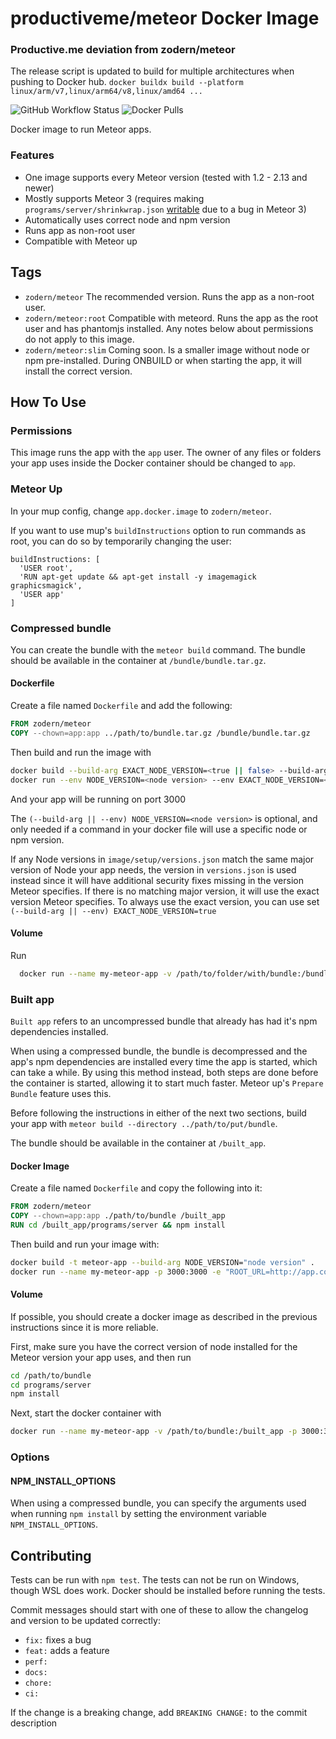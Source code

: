 productiveme/meteor Docker Image
===

### Productive.me deviation from zodern/meteor

The release script is updated to build for multiple architectures when pushing to Docker hub.
`docker buildx build --platform linux/arm/v7,linux/arm64/v8,linux/amd64 ...`

![GitHub Workflow Status](https://img.shields.io/github/actions/workflow/status/zodern/meteor-docker/test-publish.yaml?branch-master&style=flat-square) ![Docker Pulls](https://img.shields.io/docker/pulls/zodern/meteor?style=flat-square)

Docker image to run Meteor apps.

### Features

- One image supports every Meteor version (tested with 1.2 - 2.13 and newer)
- Mostly supports Meteor 3 (requires making `programs/server/shrinkwrap.json` [writable](https://github.com/meteor/meteor/issues/12932) due to a bug in Meteor 3)
- Automatically uses correct node and npm version
- Runs app as non-root user
- Compatible with Meteor up

## Tags

- `zodern/meteor` The recommended version. Runs the app as a non-root user.
- `zodern/meteor:root` Compatible with meteord. Runs the app as the root user and has phantomjs installed. Any notes below about permissions do not apply to this image.
- `zodern/meteor:slim` Coming soon. Is a smaller image without node or npm pre-installed. During ONBUILD or when starting the app, it will install the correct version.

## How To Use

### Permissions

This image runs the app with the `app` user. The owner of any files or folders your app uses inside the Docker container should be changed to `app`.

### Meteor Up

In your mup config, change `app.docker.image` to `zodern/meteor`.

If you want to use mup's `buildInstructions` option to run commands as root, you can do so by temporarily changing the user:

```
buildInstructions: [
  'USER root',
  'RUN apt-get update && apt-get install -y imagemagick graphicsmagick',
  'USER app'
]
```

### Compressed bundle

You can create the bundle with the `meteor build` command. The bundle should be available in the container at `/bundle/bundle.tar.gz`.

#### Dockerfile

Create a file named `Dockerfile` and add the following:

```Dockerfile
FROM zodern/meteor
COPY --chown=app:app ../path/to/bundle.tar.gz /bundle/bundle.tar.gz
```

Then build and run the image with

```bash
docker build --build-arg EXACT_NODE_VERSION=<true || false> --build-arg NODE_VERSION=<node version> -t meteor-app .
docker run --env NODE_VERSION=<node version> --env EXACT_NODE_VERSION=<true || false> --name my-meteor-app meteor-app
```

And your app will be running on port 3000

The `(--build-arg || --env) NODE_VERSION=<node version>` is optional, and only needed if a command in your docker file will use a specific node or npm version.

If any Node versions in `image/setup/versions.json` match the same major version of Node your app needs, the version in `versions.json` is used instead since it will have additional security fixes missing in the version Meteor specifies. If there is no matching major version, it will use the exact version Meteor specifies. To always use the exact version, you can use set `(--build-arg || --env) EXACT_NODE_VERSION=true`

#### Volume

Run

```bash
  docker run --name my-meteor-app -v /path/to/folder/with/bundle:/bundle -p 3000:3000 -e "ROOT_URL=http://app.com" zodern/meteor
```

### Built app

`Built app` refers to an uncompressed bundle that already has had it's npm dependencies installed.

When using a compressed bundle, the bundle is decompressed and the app's npm dependencies are installed every time the app is started, which can take a while. By using this method instead, both steps are done before the container is started, allowing it to start much faster. Meteor up's `Prepare Bundle` feature uses this.

Before following the instructions in either of the next two sections, build your app with `meteor build --directory ../path/to/put/bundle`.

The bundle should be available in the container at `/built_app`.

#### Docker Image

Create a file named `Dockerfile` and copy the following into it:

```Dockerfile
FROM zodern/meteor
COPY --chown=app:app ./path/to/bundle /built_app
RUN cd /built_app/programs/server && npm install
```

Then build and run your image with:

```bash
docker build -t meteor-app --build-arg NODE_VERSION="node version" .
docker run --name my-meteor-app -p 3000:3000 -e "ROOT_URL=http://app.com" meteor-app
```

#### Volume

If possible, you should create a docker image as described in the previous instructions since it is more reliable.

First, make sure you have the correct version of node installed for the Meteor version your app uses, and then run

```bash
cd /path/to/bundle
cd programs/server
npm install
```

Next, start the docker container with

```bash
docker run --name my-meteor-app -v /path/to/bundle:/built_app -p 3000:3000 -e "ROOT_URL=http://app.com" zodern/meteor
```

### Options

#### NPM_INSTALL_OPTIONS

When using a compressed bundle, you can specify the arguments used when running `npm install` by setting the environment variable `NPM_INSTALL_OPTIONS`.

## Contributing

Tests can be run with `npm test`. The tests can not be run on Windows, though WSL does work. Docker should be installed before running the tests.

Commit messages should start with one of these to allow the changelog and version to be updated correctly:

- `fix:` fixes a bug
- `feat:` adds a feature
- `perf:`
- `docs:`
- `chore:` 
- `ci:`

If the change is a breaking change, add `BREAKING CHANGE:` to the commit description

